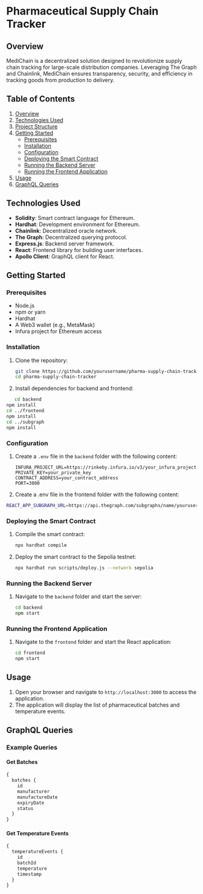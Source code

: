 # Pharmaceutical Supply Chain Tracker

## Overview

MediChain is a decentralized solution designed to revolutionize supply chain tracking for large-scale distribution companies. Leveraging The Graph and Chainlink, MediChain ensures transparency, security, and efficiency in tracking goods from production to delivery. 

## Table of Contents

1. [Overview](#overview)
2. [Technologies Used](#technologies-used)
3. [Project Structure](#project-structure)
4. [Getting Started](#getting-started)
   - [Prerequisites](#prerequisites)
   - [Installation](#installation)
   - [Configuration](#configuration)
   - [Deploying the Smart Contract](#deploying-the-smart-contract)
   - [Running the Backend Server](#running-the-backend-server)
   - [Running the Frontend Application](#running-the-frontend-application)
5. [Usage](#usage)
6. [GraphQL Queries](#graphql-queries)

## Technologies Used

- **Solidity**: Smart contract language for Ethereum.
- **Hardhat**: Development environment for Ethereum.
- **Chainlink**: Decentralized oracle network.
- **The Graph**: Decentralized querying protocol.
- **Express.js**: Backend server framework.
- **React**: Frontend library for building user interfaces.
- **Apollo Client**: GraphQL client for React.

## Getting Started

### Prerequisites

- Node.js
- npm or yarn
- Hardhat
- A Web3 wallet (e.g., MetaMask)
- Infura project for Ethereum access

### Installation

1. Clone the repository:

   ```sh
   git clone https://github.com/yourusername/pharma-supply-chain-tracker.git
   cd pharma-supply-chain-tracker
   ```

2. Install dependencies for backend and frontend:

```sh
   cd backend
npm install
cd ../frontend
npm install
cd ../subgraph
npm install
```

### Configuration

1. Create a `.env` file in the `backend` folder with the following content:

   ```plaintext
   INFURA_PROJECT_URL=https://rinkeby.infura.io/v3/your_infura_project_id
   PRIVATE_KEY=your_private_key
   CONTRACT_ADDRESS=your_contract_address
   PORT=3000
   ```

2. Create a .env file in the frontend folder with the following content:

```sh
REACT_APP_SUBGRAPH_URL=https://api.thegraph.com/subgraphs/name/yourusername/medi-chain

```

### Deploying the Smart Contract

1. Compile the smart contract:

   ```sh
   npx hardhat compile
   ```

2. Deploy the smart contract to the Sepolia testnet:

   ```sh
   npx hardhat run scripts/deploy.js --network sepolia

   ```

### Running the Backend Server

1. Navigate to the `backend` folder and start the server:

   ```sh
   cd backend
   npm start
   ```

### Running the Frontend Application

1. Navigate to the `frontend` folder and start the React application:

   ```sh
   cd frontend
   npm start
   ```

## Usage

1. Open your browser and navigate to `http://localhost:3000` to access the application.
2. The application will display the list of pharmaceutical batches and temperature events.

## GraphQL Queries

### Example Queries

#### Get Batches

```graphql
{
  batches {
    id
    manufacturer
    manufactureDate
    expiryDate
    status
  }
}
```

#### Get Temperature Events

```graphql
{
  temperatureEvents {
    id
    batchId
    temperature
    timestamp
  }
}
```
